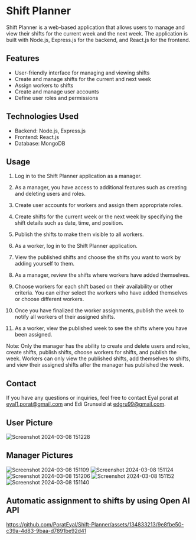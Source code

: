 # Shift Planner

Shift Planner is a web-based application that allows users to manage and view their shifts for the current week and the next week. The application is built with Node.js, Express.js for the backend, and React.js for the frontend.

## Features

- User-friendly interface for managing and viewing shifts
- Create and manage shifts for the current and next week
- Assign workers to shifts
- Create and manage user accounts
- Define user roles and permissions

## Technologies Used

- Backend: Node.js, Express.js
- Frontend: React.js
- Database: MongoDB

## Usage

1. Log in to the Shift Planner application as a manager.

2. As a manager, you have access to additional features such as creating and deleting users and roles.

3. Create user accounts for workers and assign them appropriate roles.

4. Create shifts for the current week or the next week by specifying the shift details such as date, time, and position.

5. Publish the shifts to make them visible to all workers.

6. As a worker, log in to the Shift Planner application.

7. View the published shifts and choose the shifts you want to work by adding yourself to them.

8. As a manager, review the shifts where workers have added themselves.

9. Choose workers for each shift based on their availability or other criteria. You can either select the workers who have added themselves or choose different workers.

10. Once you have finalized the worker assignments, publish the week to notify all workers of their assigned shifts.

11. As a worker, view the published week to see the shifts where you have been assigned.

Note: Only the manager has the ability to create and delete users and roles, create shifts, publish shifts, choose workers for shifts, and publish the week. Workers can only view the published shifts, add themselves to shifts, and view their assigned shifts after the manager has published the week.

## Contact

If you have any questions or inquiries, feel free to contact Eyal porat at eyal1.porat@gmail.com and Edi Grunseid at edgru99@gmail.com.


## User Picture
![Screenshot 2024-03-08 151228](https://github.com/PoratEyal/Shift-Planner/assets/134833213/c0cc9adb-b401-4ad0-801e-d75dd5e11467)

## Manager Pictures
![Screenshot 2024-03-08 151109](https://github.com/PoratEyal/Shift-Planner/assets/134833213/ba4304f1-0370-4ff0-9f5a-60dcb3833622)
![Screenshot 2024-03-08 151124](https://github.com/PoratEyal/Shift-Planner/assets/134833213/dc5d5935-6a27-4dd0-9c2f-02fdc7469af2)
![Screenshot 2024-03-08 151206](https://github.com/PoratEyal/Shift-Planner/assets/134833213/c6dbad8a-e897-4d4c-8728-b97c9376ac61)
![Screenshot 2024-03-08 151152](https://github.com/PoratEyal/Shift-Planner/assets/134833213/ce64d5b4-a80a-42ef-adf5-38641ac7cb26)
![Screenshot 2024-03-08 151140](https://github.com/PoratEyal/Shift-Planner/assets/134833213/c4f0aba8-953e-4927-b14c-7456853f07c7)

## Automatic assignment to shifts by using Open AI API
https://github.com/PoratEyal/Shift-Planner/assets/134833213/9e8fbe50-c39a-4d83-9baa-d7891be92d41




